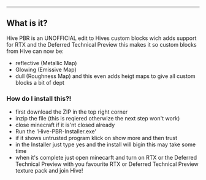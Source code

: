 ___
## What is it?

Hive PBR is an UNOFFICIAL edit to Hives custom blocks wich adds support for RTX and the Deferred Technical Preview 
this makes it so custom blocks from Hive can now be:
- reflective (Metallic Map)
- Glowing (Emissive Map)
- dull (Roughness Map)
and this even adds heigt maps to give all custom blocks a bit of dept

### How do I install this?!
- first download the ZIP in the top right corner
- inzip the file (this is reqiered otherwize the next step won't work)
- close minecraft if it is'nt closed already
- Run the 'Hive-PBR-Installer.exe' 
- if it shows untrusted program klick on show more and then trust
- in the Installer just type yes and the install will bigin this may take some time
- when it's complete just open minecarft and turn on RTX or the Deferred Technical Preview with you favourite RTX or Deferred Technical Preview  texture pack and join Hive!
